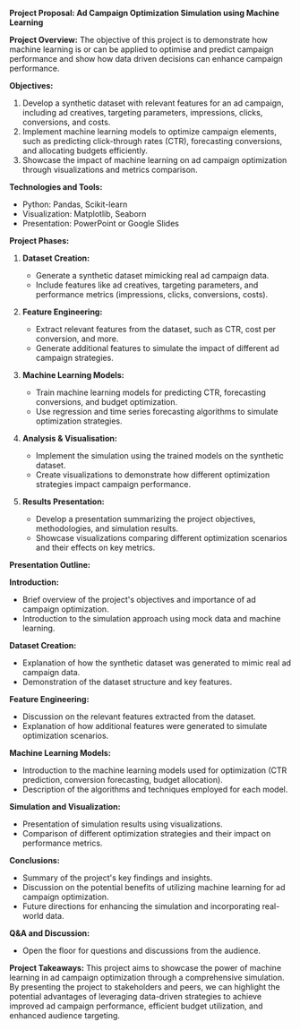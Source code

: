 **Project Proposal: Ad Campaign Optimization Simulation using Machine Learning**

**Project Overview:**
The objective of this project is to demonstrate how machine learning is or can be applied to optimise and predict campaign performance and show how data driven decisions can enhance campaign performance.

**Objectives:**
1. Develop a synthetic dataset with relevant features for an ad campaign, including ad creatives, targeting parameters, impressions, clicks, conversions, and costs.
2. Implement machine learning models to optimize campaign elements, such as predicting click-through rates (CTR), forecasting conversions, and allocating budgets efficiently.
3. Showcase the impact of machine learning on ad campaign optimization through visualizations and metrics comparison.

**Technologies and Tools:**
- Python: Pandas, Scikit-learn
- Visualization: Matplotlib, Seaborn
- Presentation: PowerPoint or Google Slides

**Project Phases:**

1. **Dataset Creation:**
   - Generate a synthetic dataset mimicking real ad campaign data.
   - Include features like ad creatives, targeting parameters, and performance metrics (impressions, clicks, conversions, costs).

2. **Feature Engineering:**
   - Extract relevant features from the dataset, such as CTR, cost per conversion, and more.
   - Generate additional features to simulate the impact of different ad campaign strategies.

3. **Machine Learning Models:**
   - Train machine learning models for predicting CTR, forecasting conversions, and budget optimization.
   - Use regression and time series forecasting algorithms to simulate optimization strategies.

4. **Analysis & Visualisation:**
   - Implement the simulation using the trained models on the synthetic dataset.
   - Create visualizations to demonstrate how different optimization strategies impact campaign performance.

5. **Results Presentation:**
   - Develop a presentation summarizing the project objectives, methodologies, and simulation results.
   - Showcase visualizations comparing different optimization scenarios and their effects on key metrics.

**Presentation Outline:**

**Introduction:**
- Brief overview of the project's objectives and importance of ad campaign optimization.
- Introduction to the simulation approach using mock data and machine learning.

**Dataset Creation:**
- Explanation of how the synthetic dataset was generated to mimic real ad campaign data.
- Demonstration of the dataset structure and key features.

**Feature Engineering:**
- Discussion on the relevant features extracted from the dataset.
- Explanation of how additional features were generated to simulate optimization scenarios.

**Machine Learning Models:**
- Introduction to the machine learning models used for optimization (CTR prediction, conversion forecasting, budget allocation).
- Description of the algorithms and techniques employed for each model.

**Simulation and Visualization:**
- Presentation of simulation results using visualizations.
- Comparison of different optimization strategies and their impact on performance metrics.

**Conclusions:**
- Summary of the project's key findings and insights.
- Discussion on the potential benefits of utilizing machine learning for ad campaign optimization.
- Future directions for enhancing the simulation and incorporating real-world data.

**Q&A and Discussion:**
- Open the floor for questions and discussions from the audience.

**Project Takeaways:**
This project aims to showcase the power of machine learning in ad campaign optimization through a comprehensive simulation. By presenting the project to stakeholders and peers, we can highlight the potential advantages of leveraging data-driven strategies to achieve improved ad campaign performance, efficient budget utilization, and enhanced audience targeting.
